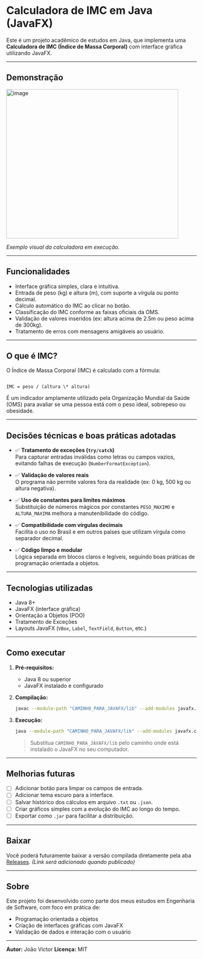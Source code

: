 # Calculadora de IMC em Java (JavaFX)

Este é um projeto acadêmico de estudos em Java, que implementa uma **Calculadora de IMC (Índice de Massa Corporal)** com interface gráfica utilizando JavaFX.

---

## Demonstração

<img width="455" height="395" alt="image" src="https://github.com/user-attachments/assets/2243481a-2048-4d80-a7b7-e87e8aa93b2c" />


*Exemplo visual da calculadora em execução.*

---

## Funcionalidades

- Interface gráfica simples, clara e intuitiva.
- Entrada de peso (kg) e altura (m), com suporte a vírgula ou ponto decimal.
- Cálculo automático do IMC ao clicar no botão.
- Classificação do IMC conforme as faixas oficiais da OMS.
- Validação de valores inseridos (ex: altura acima de 2.5m ou peso acima de 300kg).
- Tratamento de erros com mensagens amigáveis ao usuário.

---

## O que é IMC?

O Índice de Massa Corporal (IMC) é calculado com a fórmula:

```

IMC = peso / (altura \* altura)

````

É um indicador amplamente utilizado pela Organização Mundial da Saúde (OMS) para avaliar se uma pessoa está com o peso ideal, sobrepeso ou obesidade.

---

## Decisões técnicas e boas práticas adotadas

- ✅ **Tratamento de exceções (`try/catch`)**  
  Para capturar entradas inválidas como letras ou campos vazios, evitando falhas de execução (`NumberFormatException`).

- ✅ **Validação de valores reais**  
  O programa não permite valores fora da realidade (ex: 0 kg, 500 kg ou altura negativa).

- ✅ **Uso de constantes para limites máximos**  
  Substituição de números mágicos por constantes `PESO_MAXIMO` e `ALTURA_MAXIMA` melhora a manutenibilidade do código.

- ✅ **Compatibilidade com vírgulas decimais**  
  Facilita o uso no Brasil e em outros países que utilizam vírgula como separador decimal.

- ✅ **Código limpo e modular**  
  Lógica separada em blocos claros e legíveis, seguindo boas práticas de programação orientada a objetos.

---

## Tecnologias utilizadas

- Java 8+
- JavaFX (interface gráfica)
- Orientação a Objetos (POO)
- Tratamento de Exceções
- Layouts JavaFX (`VBox`, `Label`, `TextField`, `Button`, etc.)

---

## Como executar

1. **Pré-requisitos:**
   - Java 8 ou superior
   - JavaFX instalado e configurado

2. **Compilação:**
   ```bash
   javac --module-path "CAMINHO_PARA_JAVAFX/lib" --add-modules javafx.controls ProjetoCalculadoraIMC.java

3. **Execução:**

   ```bash
   java --module-path "CAMINHO_PARA_JAVAFX/lib" --add-modules javafx.controls ProjetoCalculadoraIMC
   ```

   > Substitua `CAMINHO_PARA_JAVAFX/lib` pelo caminho onde está instalado o JavaFX no seu computador.

---

## Melhorias futuras

* [ ] Adicionar botão para limpar os campos de entrada.
* [ ] Adicionar tema escuro para a interface.
* [ ] Salvar histórico dos cálculos em arquivo `.txt` ou `.json`.
* [ ] Criar gráficos simples com a evolução do IMC ao longo do tempo.
* [ ] Exportar como `.jar` para facilitar a distribuição.

---

## Baixar

Você poderá futuramente baixar a versão compilada diretamente pela aba [Releases](https://github.com/seu-usuario/seu-repositorio/releases). *(Link será adicionado quando publicado)*

---

## Sobre

Este projeto foi desenvolvido como parte dos meus estudos em Engenharia de Software, com foco em prática de:

* Programação orientada a objetos
* Criação de interfaces gráficas com JavaFX
* Validação de dados e interação com o usuário

---

**Autor:** João Victor
**Licença:** MIT


